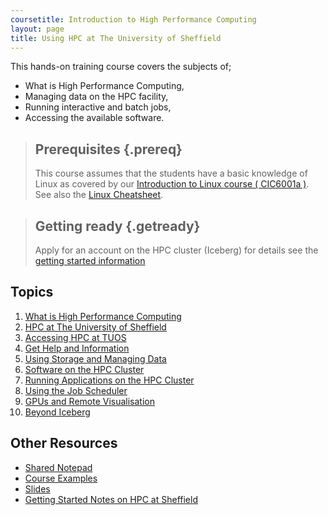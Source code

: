 ```yaml
---
coursetitle: Introduction to High Performance Computing
layout: page
title: Using HPC at The University of Sheffield
---
```

This hands-on training course covers the subjects of;

 *   What is High Performance Computing,
 *   Managing data on the HPC facility,
 *   Running interactive and batch jobs,
 *   Accessing the available software.



> ## Prerequisites {.prereq}
>
>This course assumes that the students have a basic knowledge of Linux as covered by our [Introduction to Linux course ( CIC6001a )](http://www.shef.ac.uk/cics/research/training/linux).
>See also the [Linux Cheatsheet](http://rcg.group.shef.ac.uk/courses/linux/shell-cheatsheet.html).


> ## Getting ready {.getready}
>
> Apply for an account on the HPC cluster (Iceberg)
> for details see the [getting started information](http://www.sheffield.ac.uk/cics/research/hpc/iceberg/register)

## Topics

1.  [What is High Performance Computing](http://www.sheffield.ac.uk/cics/research/hpc )
2.  [HPC at The University of Sheffield](http://www.sheffield.ac.uk/cics/research/hpc/iceberg)
3.  [Accessing HPC at TUOS](http://www.sheffield.ac.uk/cics/research/hpc/iceberg/register)
4.  [Get Help and Information](http://www.shef.ac.uk/cics/research)
5.  [Using Storage and Managing Data](http://www.shef.ac.uk/cics/research/hpc/data)
6.  [Software on the HPC Cluster](http://rcg.group.shef.ac.uk/iceberg/software/index.html#software)
7.  [Running Applications on the HPC Cluster](http://www.shef.ac.uk/cics/research/hpc/using/interactive)
8.  [Using the Job Scheduler](http://www.shef.ac.uk/cics/research/hpc/using/runbatch)
9.  [GPUs and Remote Visualisation](http://rcg.group.shef.ac.uk/iceberg/gpu/)
10. [Beyond Iceberg ](http://www.shef.ac.uk/wrgrid/n8)


## Other Resources

*   [Shared Notepad](https://etherpad.mozilla.org/CzIWonFrAs)
*   [Course Examples](courseexercises.html)
*   [Slides](http://rcg.group.shef.ac.uk/courses/hpcintro/downloads/hpc_sheffield_intro_2015.ppt)
*   [Getting Started Notes on HPC at Sheffield](http://rcg.group.shef.ac.uk/iceberg/icebergDocumentation.pdf)

